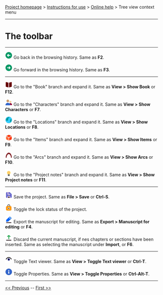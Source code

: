 [Project homepage](../index) > [Instructions for use](../usage) > [Online help](help) > Tree view context menu

--- 

# The toolbar

---

![Go back](icons/tb_goBack24.png) Go back in the browsing history. Same as **F2**.

![Go forward](icons/tb_goForward24.png) Go forward in the browsing history. Same as **F3**.

---

![Show Book](icons/tb_viewBook24.png) Go to the "Book" branch and expand it. Same as **View > Show Book** or **F12**.

![Show Characters](icons/tb_viewCharacters24.png) Go to the "Characters" branch and expand it. Same as **View > Show Characters** or **F7**.

![Show Locations](icons/tb_viewLocations24.png) Go to the "Locations" branch and expand it. Same as **View > Show Locations** or **F8**.

![Show Items](icons/tb_viewItems24.png) Go to the "Items" branch and expand it. Same as **View > Show Items** or **F9**.

![Show Arcs](icons/tb_viewArcs24.png) Go to the "Arcs" branch and expand it. Same as **View > Show Arcs** or **F10**.


![Show Project notes](icons/tb_viewProjectnotes24.png) Go to the "Project notes" branch and expand it. Same as **View > Show Project notes** or **F11**.

---

![Save](icons/tb_save24.png) Save the project. Same as **File > Save** or **Ctrl-S**.

![Lock/Unlock](icons/tb_lock24.png) Toggle the lock status of the project.

![Export manuscript](icons/tb_manuscript24.png) Export the manuscript for editing. Same as **Export > Manuscript for editing** or **F4**.

![Update from manuscript](icons/tb_updateFromManuscript24.png) Discard the current manuscript, if nes chapters or sections have been inserted. Same as selecting the manuscript under **Import**, or **F6**.

---

![Toggle Text viewer](icons/tb_viewer24.png) Toggle Text viewer. Same as **View > Toggle Text viewer** or **Ctrl-T**.

![Toggle Properties](icons/tb_properties24.png) Toggle Properties. Same as **View > Toggle Properties** or **Ctrl-Alt-T**.

---


[<< Previous](tree_context_menu) -- [First >>](file_menu)